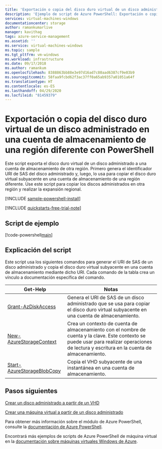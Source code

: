 ```yaml
---
title: 'Exportación o copia del disco duro virtual de un disco administrado en una cuenta de almacenamiento de una región diferente: Ejemplo de PowerShell'
description: 'Ejemplo de script de Azure PowerShell: Exportación o copia del disco duro virtual de un disco administrado en una cuenta de almacenamiento de la misma región u otra diferente'
services: virtual-machines-windows
documentationcenter: storage
author: ramankumarlive
manager: kavithag
tags: azure-service-management
ms.assetid: ''
ms.service: virtual-machines-windows
ms.topic: sample
ms.tgt_pltfrm: vm-windows
ms.workload: infrastructure
ms.date: 09/17/2018
ms.author: ramankum
ms.openlocfilehash: 8388863bb88e3e97d16ad7c80aad6387cf9e03b9
ms.sourcegitcommit: 58faa9fcbd62f3ac37ff0a65ab9357a01051a64f
ms.translationtype: HT
ms.contentlocale: es-ES
ms.lasthandoff: 04/29/2020
ms.locfileid: "81459379"
---
```

# <a name="exportcopy-the-vhd-of-a-managed-disk-to-a-storage-account-in-different-region-with-powershell"></a>Exportación o copia del disco duro virtual de un disco administrado en una cuenta de almacenamiento de una región diferente con PowerShell

Este script exporta el disco duro virtual de un disco administrado a una cuenta de almacenamiento de otra región. Primero genera el identificador URI de SAS del disco administrado y, luego, lo usa para copiar el disco duro virtual subyacente en una cuenta de almacenamiento de una región diferente. Use este script para copiar los discos administrados en otra región y realizar la expansión regional.  

[!INCLUDE [sample-powershell-install](../../../includes/sample-powershell-install.md)]

[!INCLUDE [quickstarts-free-trial-note](../../../includes/quickstarts-free-trial-note.md)]

 

## <a name="sample-script"></a>Script de ejemplo

[!code-powershell[main](../../../powershell_scripts/virtual-machine/copy-managed-disks-vhd-to-storage-account/copy-managed-disks-vhd-to-storage-account.ps1 "Copy the VHD of a managed disk")]


## <a name="script-explanation"></a>Explicación del script

Este script usa los siguientes comandos para generar el URI de SAS de un disco administrado y copia el disco duro virtual subyacente en una cuenta de almacenamiento mediante dicho URI. Cada comando de la tabla crea un vínculo a documentación específica del comando.

| Get-Help | Notas |
|---|---|
| [Grant-AzDiskAccess](https://docs.microsoft.com/powershell/module/az.compute/grant-azdiskaccess) | Genera el URI de SAS de un disco administrado que se usa para copiar el disco duro virtual subyacente en una cuenta de almacenamiento. |
| [New-AzureStorageContext](https://docs.microsoft.com/powershell/module/azure.storage/New-AzureStorageContext) | Crea un contexto de cuenta de almacenamiento con el nombre de cuenta y la clave. Este contexto se puede usar para realizar operaciones de lectura y escritura en la cuenta de almacenamiento. |
| [Start-AzureStorageBlobCopy](https://docs.microsoft.com/powershell/module/azure.storage/Start-AzureStorageBlobCopy) | Copia el VHD subyacente de una instantánea en una cuenta de almacenamiento. |

## <a name="next-steps"></a>Pasos siguientes

[Crear un disco administrado a partir de un VHD](virtual-machines-windows-powershell-sample-create-managed-disk-from-vhd.md?toc=%2fpowershell%2fmodule%2ftoc.json)

[Crear una máquina virtual a partir de un disco administrado](./virtual-machines-windows-powershell-sample-create-vm-from-managed-os-disks.md?toc=%2fpowershell%2fmodule%2ftoc.json)

Para obtener más información sobre el módulo de Azure PowerShell, consulte la [documentación de Azure PowerShell](/powershell/azure/overview).

Encontrará más ejemplos de scripts de Azure PowerShell de máquina virtual en la [documentación sobre máquinas virtuales Windows de Azure](../windows/powershell-samples.md?toc=%2fazure%2fvirtual-machines%2fwindows%2ftoc.json).